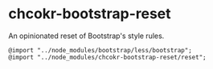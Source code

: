 # chcokr-bootstrap-reset

An opinionated reset of Bootstrap's style rules.

```LESS
@import "../node_modules/bootstrap/less/bootstrap";
@import "../node_modules/chcokr-bootstrap-reset/reset";
```
